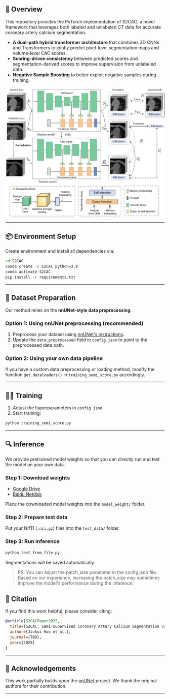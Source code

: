 
## 🧠 Overview

This repository provides the PyTorch implementation of S2CAC, a novel framework that leverages both labeled and unlabeled CT data for accurate coronary artery calcium segmentation.

* **A dual-path hybrid transformer architecture** that combines 3D CNNs and Transformers to jointly predict pixel-level segmentation maps and volume-level CAC scores.
* **Scoring-driven consistency** between predicted scores and segmentation-derived scores to improve supervision from unlabeled data.
* **Negative Sample Boosting** to better exploit negative samples during training.

<p align="center">
  <img src="imgs/framework.jpg" width="600px"/>
</p>

---

## 📦 Environment Setup

Create environment and install all dependencies via:

```bash
cd S2CAC
conda create -n S2CAC python=3.9
conda activate S2CAC
pip install -r requirements.txt
```


---

## 📁 Dataset Preparation

Our method relies on the **nnUNet-style data preprocessing**.

### Option 1: Using nnUNet preprocessing (recommended)

1. Preprocess your dataset using [nnUNet's instructions](https://github.com/MIC-DKFZ/nnUNet).
2. Update the `data_preprocessed` field in `config.json` to point to the preprocessed data path.

### Option 2: Using your own data pipeline

If you have a custom data preprocessing or loading method, modify the function `get_dataloaders()` in `training_semi_score.py` accordingly.

---

## 🏋️‍♂️ Training

1. Adjust the hyperparameters in `config.json`.
2. Start training:

```bash
python training_semi_score.py
```

---

## 🔍 Inference

We provide pretrained model weights so that you can directly run and test the model on your own data.

### Step 1: Download weights

* [Google Drive](https://drive.google.com/file/d/1a1PPioMvbiPIjjDa__RggQ3QUioJAeBn/view?usp=drive_link)
* [Baidu Netdisk](https://pan.baidu.com/s/1De1Vdc0L-N9aHyFhdUDC5w?pwd=far4)

Place the downloaded model weights into the `model_weight/` folder.

### Step 2: Prepare test data

Put your NIfTI (`.nii.gz`) files into the `test_data/` folder.

### Step 3: Run inference

```bash
python test_from_file.py
```

Segmentations will be saved automatically.
> PS: You can adjust the patch_size parameter in the config.json file. Based on our experience, increasing the patch_size may sometimes improve the model's performance during the inference.



## 📄 Citation

If you find this work helpful, please consider citing:

```bibtex
@article{S2CACPaper2025,
  title={S2CAC: Semi-Supervised Coronary Artery Calcium Segmentation via Scoring-driven Consistency and Negative Sample Boosting},
  author={Jinkui Hao et al.},
  journal={TBD},
  year={2025}
}
```

---

## 🤝 Acknowledgements

This work partially builds upon the [nnUNet](https://github.com/MIC-DKFZ/nnUNet) project. We thank the original authors for their contribution.

---
